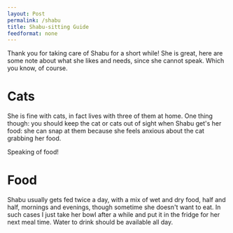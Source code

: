 ```yaml
---
layout: Post
permalink: /shabu
title: Shabu-sitting Guide
feedformat: none
---
```


Thank you for taking care of Shabu for a short while! She is great, here are some note about what she likes and needs, since she cannot speak. Which you know, of course.

# Cats #

She is fine with cats, in fact lives with three of them at home. One thing though: you should keep the cat or cats out of sight when Shabu get's her food: she can snap at them because she feels anxious about the cat grabbing her food. 

Speaking of food!

# Food # 

Shabu usually gets fed twice a day, with a mix of wet and dry food, half and half, mornings and evenings, though sometime she doesn't want to eat. In such cases I just take her bowl after a while and put it in the fridge for her next meal time. Water to drink should be available all day. 